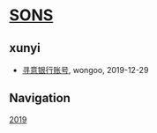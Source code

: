 # [SONS](https://wongoo.github.io/sons)

## xunyi
* [寻意银行账号](/xunyi/xunyi-bank-account), wongoo, 2019-12-29

## Navigation
[2019](/xunyi/2019/)
